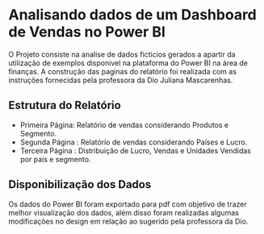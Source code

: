 # Analisando dados de um Dashboard de Vendas no Power BI

O Projeto consiste na analise de dados ficticios gerados a apartir da utilização de exemplos disponivel na plataforma do Power BI na área de finanças. A construção das paginas do relatório foi realizada com
as instruções fornecidas pela professora da Dio Juliana Mascarenhas.

Estrutura do Relatório
----------

- Primeira Página: Relatório de vendas considerando Produtos e Segmento.
- Segunda Página : Relatório de vendas considerando Países e Lucro.
- Terceira Página : Distribuição de Lucro, Vendas e Unidades Vendidas por país e segmento.

Disponibilização dos Dados
------

Os dados do Power BI foram exportado para pdf com objetivo de trazer melhor visualização dos dados, além disso foram realizadas algumas modificações no design em relação ao sugerido pela 
professora da Dio.
